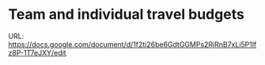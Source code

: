 # Team and individual travel budgets

URL: https://docs.google.com/document/d/1f2ti26be6GdtGGMPs2RjRnB7xLi5P1lfz8P-1T7eJXY/edit
